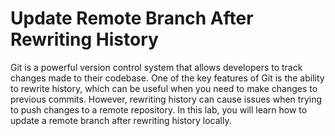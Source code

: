 # Update Remote Branch After Rewriting History

Git is a powerful version control system that allows developers to track changes made to their codebase. One of the key features of Git is the ability to rewrite history, which can be useful when you need to make changes to previous commits. However, rewriting history can cause issues when trying to push changes to a remote repository. In this lab, you will learn how to update a remote branch after rewriting history locally.
